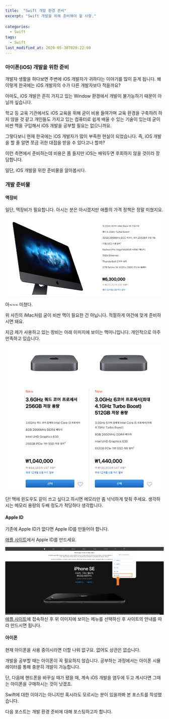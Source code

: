 ```yaml
---
title:  "Swift 개발 환경 준비"
excerpt: "Swift 개발을 위해 준비해야 할 사항."

categories:
  - Swift
tags:
  - Swift
last_modified_at: 2020-05-30T020:22:00
---
```


### 아이폰(iOS) 개발을 위한 준비

개발자 생활을 하다보면 주변에 iOS 개발자가 귀하다는 이야기를 많이 듣게 됩니다. 왜 이렇게 한국에는 iOS 개발자의 수가 다른 개발자보다 적을까요?

아마도, iOS 개발은 흔히 가지고 있는 Window 환경에서 개발이 불가능하기 때문이 아닐까 싶습니다.

학교 등 교육 기관에서도 iOS 교육을 위해 굳이 비용 들여가며 교육 환경을 구축하려 하지 않을 것 같고 개인들도 가지고 있는 컴퓨터로 쉽게 배울 수 있는 기술이 있는데 굳이 비싼 맥을 구입해서 iOS 개발을 공부할 필요는 없으니까요.

그렇다보니 현재 한국에는 iOS 개발자가 많이 부족한 현실이 되었습니다.
즉, iOS 개발을 할 줄 알면 쪼금 귀한 대접을 받을 수 있다고나 할까?

이런 측면에서 준비하는데 비용은 쫌 들지만 iOS는 배워두면 후회하지 않을 것이라 장담합니다.

일단, iOS 개발을 위한 준비물을 알아봅시다.

### 개발 준비물

#### 맥장비

일단, 맥장비가 필요합니다. 아시는 분은 아시겠지만 애플의 가격 정책은 정말 미쳤지요.

![imac 가격](/assets/posts/imac.png)

아~~~ 미쳤다.

위 사진의 iMac처럼 굳이 비싼 맥이 필요한 건 아닙니다. 적절하게 여건에 맞게 준비하시면 돼요.

지금 제가 사용하고 있는 장비는 아래 이미지에 보이는 맥미니입니다. 개인적으로 아주 만족하고 있습니다.

![mac mini](/assets/posts/macmini.png)

단! 맥에 윈도우도 같이 쓰고 싶다고 하시면 메모리만 좀 넉넉하게 맞춰 주세요. 생각하시는 메모리 용량의 두배 정도가 적당하다 생각합니다.

#### Apple ID

기존에 Apple ID가 없다면 Apple ID를 만들어야 합니다.

[애플 사이트](https://www.apple.com/)에서 Apple ID를 만드세요.

![apple 사이트](/assets/posts/apple.png)
[애플 사이트](https://www.apple.com/)에 접속하신 후 위 이미지에 보이는 메뉴를 선택하신 후 사이트의 안내를 따라 만드시면 됩니다.

#### 아이폰

현재 아이폰을 사용 중이시라면 더할 나위 없구요. 없어도 상관은 없습니다.

개발을 공부할 때는 아이폰이 꼭 필요하지 않습니다. 공부하는 과정에서는 아이폰 시뮬레이터를 통해 충분히 개발이 가능합니다.

단, 다음에 핸드폰을 바꾸실 때가 됐을 때, 계속 iOS 개발을 염두에 두고 계시다면 그때는 아이폰을 구매하시는 것이 낫겠죠.

Swift에 대한 이야기는 아니지만 혹시라도 모르시는 분이 있을까봐 본 포스트를 작성했습니다.

다음 포스트는 개발 환경 준비에 대해 포스팅하고자 합니다.
